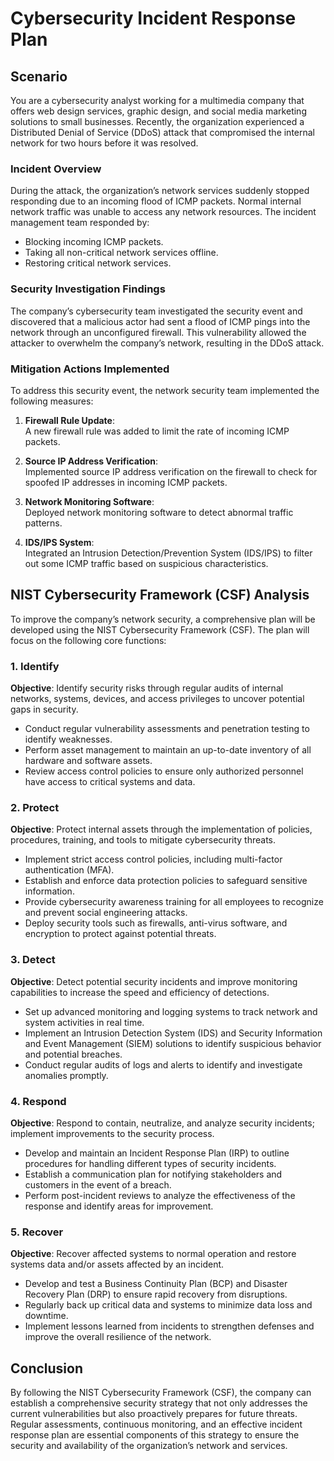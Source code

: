 # Cybersecurity Incident Response Plan

## Scenario

You are a cybersecurity analyst working for a multimedia company that offers web design services, graphic design, and social media marketing solutions to small businesses. Recently, the organization experienced a Distributed Denial of Service (DDoS) attack that compromised the internal network for two hours before it was resolved.

### Incident Overview

During the attack, the organization’s network services suddenly stopped responding due to an incoming flood of ICMP packets. Normal internal network traffic was unable to access any network resources. The incident management team responded by:

- Blocking incoming ICMP packets.
- Taking all non-critical network services offline.
- Restoring critical network services.

### Security Investigation Findings

The company’s cybersecurity team investigated the security event and discovered that a malicious actor had sent a flood of ICMP pings into the network through an unconfigured firewall. This vulnerability allowed the attacker to overwhelm the company’s network, resulting in the DDoS attack.

### Mitigation Actions Implemented

To address this security event, the network security team implemented the following measures:

1. **Firewall Rule Update**:  
   A new firewall rule was added to limit the rate of incoming ICMP packets.

2. **Source IP Address Verification**:  
   Implemented source IP address verification on the firewall to check for spoofed IP addresses in incoming ICMP packets.

3. **Network Monitoring Software**:  
   Deployed network monitoring software to detect abnormal traffic patterns.

4. **IDS/IPS System**:  
   Integrated an Intrusion Detection/Prevention System (IDS/IPS) to filter out some ICMP traffic based on suspicious characteristics.

## NIST Cybersecurity Framework (CSF) Analysis

To improve the company’s network security, a comprehensive plan will be developed using the NIST Cybersecurity Framework (CSF). The plan will focus on the following core functions:

### 1. Identify

**Objective**: Identify security risks through regular audits of internal networks, systems, devices, and access privileges to uncover potential gaps in security.

- Conduct regular vulnerability assessments and penetration testing to identify weaknesses.
- Perform asset management to maintain an up-to-date inventory of all hardware and software assets.
- Review access control policies to ensure only authorized personnel have access to critical systems and data.

### 2. Protect

**Objective**: Protect internal assets through the implementation of policies, procedures, training, and tools to mitigate cybersecurity threats.

- Implement strict access control policies, including multi-factor authentication (MFA).
- Establish and enforce data protection policies to safeguard sensitive information.
- Provide cybersecurity awareness training for all employees to recognize and prevent social engineering attacks.
- Deploy security tools such as firewalls, anti-virus software, and encryption to protect against potential threats.

### 3. Detect

**Objective**: Detect potential security incidents and improve monitoring capabilities to increase the speed and efficiency of detections.

- Set up advanced monitoring and logging systems to track network and system activities in real time.
- Implement an Intrusion Detection System (IDS) and Security Information and Event Management (SIEM) solutions to identify suspicious behavior and potential breaches.
- Conduct regular audits of logs and alerts to identify and investigate anomalies promptly.

### 4. Respond

**Objective**: Respond to contain, neutralize, and analyze security incidents; implement improvements to the security process.

- Develop and maintain an Incident Response Plan (IRP) to outline procedures for handling different types of security incidents.
- Establish a communication plan for notifying stakeholders and customers in the event of a breach.
- Perform post-incident reviews to analyze the effectiveness of the response and identify areas for improvement.

### 5. Recover

**Objective**: Recover affected systems to normal operation and restore systems data and/or assets affected by an incident.

- Develop and test a Business Continuity Plan (BCP) and Disaster Recovery Plan (DRP) to ensure rapid recovery from disruptions.
- Regularly back up critical data and systems to minimize data loss and downtime.
- Implement lessons learned from incidents to strengthen defenses and improve the overall resilience of the network.

## Conclusion

By following the NIST Cybersecurity Framework (CSF), the company can establish a comprehensive security strategy that not only addresses the current vulnerabilities but also proactively prepares for future threats. Regular assessments, continuous monitoring, and an effective incident response plan are essential components of this strategy to ensure the security and availability of the organization’s network and services.
